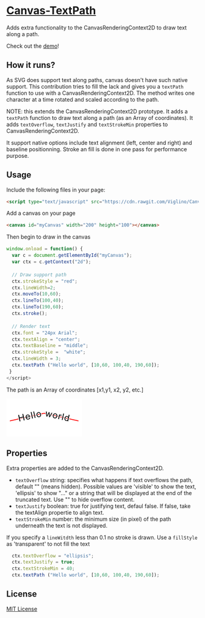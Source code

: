 # [Canvas-TextPath](https://github.com/Viglino/Canvas-TextPath/)

Adds extra functionality to the CanvasRenderingContext2D to draw text along a path.

Check out the [demo](https://viglino.github.io/Canvas-TextPath/)!

## How it runs?

As SVG does support text along paths, canvas doesn't have such native support. 
This contribution tries to fill the lack and gives you a `textPath` function to use with a CanvasRenderingContext2D.
The method writes one character at a time rotated and scaled according to the path.

NOTE: this extends the CanvasRenderingContext2D prototype. 
It adds a `textPath` function to draw text along a path (as an Array of coordinates).
It adds `textOverflow`, `textJustify` and `textStrokeMin` properties to CanvasRenderingContext2D.

It support native options include text alignment (left, center and right) and baseline positionning.
Stroke an fill is done in one pass for performance purpose.


## Usage

Include the following files in your page:
```html
<script type="text/javascript" src="https://cdn.rawgit.com/Viglino/Canvas-TextPath/master/ctxtextpath.js"></script> 
```
Add a canvas on your page
```html
<canvas id="myCanvas" width="200" height="100"></canvas> 
```
Then begin to draw in the canvas
```javascript
window.onload = function() {
  var c = document.getElementById("myCanvas");
  var ctx = c.getContext("2d");
  
  // Draw support path
  ctx.strokeStyle = "red";
  ctx.lineWidth=2;
  ctx.moveTo(10,60);
  ctx.lineTo(100,40);
  ctx.lineTo(190,60);
  ctx.stroke();

  // Render text
  ctx.font = "24px Arial";
  ctx.textAlign = "center";
  ctx.textBaseline = "middle";
  ctx.strokeStyle =  "white";
  ctx.lineWidth = 3;
  ctx.textPath ("Hello world", [10,60, 100,40, 190,60]);
 }
</script>
```
The path is an Array of coordinates [x1,y1, x2, y2, etc.]

![Text along the path](example.png?raw=true "Result")

## Properties

Extra properties are added to the CanvasRenderingContext2D.

* `textOverflow` string: specifies what happens if text overflows the path, default "" (means hidden). Possible values are 'visible' to show the text, 'ellipsis' to show "..." or a string that will be displayed at the end of the truncated text. Use "" to hide overflow content.
* `textJustify` boolean: true for justifying text, defaul false. If false, take the textAlign propertie to align text.
* `textStrokeMin` number: the minimum size (in pixel) of the path underneath the text is not displayed.

If you specify a `lineWitdth` less than 0.1 no stroke is drawn. Use a `fillStyle` as 'transparent' to not fill the text

```javascript
  ctx.textOverflow = "ellipsis";
  ctx.textJustify = true;
  ctx.textStrokeMin = 40;
  ctx.textPath ("Hello world", [10,60, 100,40, 190,60]);
```


## License

[MIT License](https://github.com/lukehaas/css-loaders/blob/step2/LICENSE)
